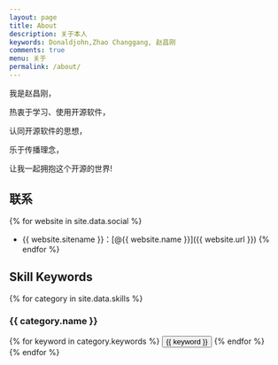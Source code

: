 ```yaml
---
layout: page
title: About
description: 关于本人
keywords: Donaldjohn,Zhao Changgang, 赵昌刚
comments: true
menu: 关于
permalink: /about/
---
```


我是赵昌刚，

热衷于学习、使用开源软件，

认同开源软件的思想，

乐于传播理念，

让我一起拥抱这个开源的世界!

## 联系

{% for website in site.data.social %}
* {{ website.sitename }}：[@{{ website.name }}]({{ website.url }})
{% endfor %}

## Skill Keywords

{% for category in site.data.skills %}
### {{ category.name }}
<div class="btn-inline">
{% for keyword in category.keywords %}
<button class="btn btn-outline" type="button">{{ keyword }}</button>
{% endfor %}
</div>
{% endfor %}

